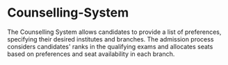 # Counselling-System
The Counselling System allows candidates to provide a list of preferences, specifying their desired institutes and branches. The admission process considers candidates' ranks in the qualifying exams and allocates seats based on preferences and seat availability in each branch.
